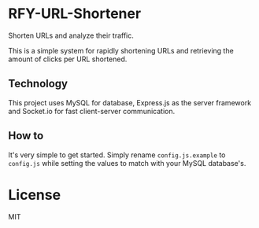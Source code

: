 # RFY-URL-Shortener
Shorten URLs and analyze their traffic.

This is a simple system for rapidly shortening URLs and retrieving the amount of clicks per URL shortened.

## Technology

This project uses MySQL for database, Express.js as the server framework and Socket.io for fast client-server communication.

## How to

It's very simple to get started. Simply rename `config.js.example` to `config.js` while setting the values to match with your MySQL database's.

# License

MIT